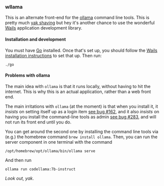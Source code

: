 ### wllama

This is an alternate front-end for the [ollama](https://ollama.ai) command line tools.
This is pretty much [yak shaving](https://en.wiktionary.org/wiki/yak_shaving)
but hey it's another chance to use the wonderful [Wails](https://wails.io)
application development library.

#### Installation and development

You must have [Go](https://go.dev) installed. Once that's set up, you should follow
the [Wails installation instructions](https://wails.io/docs/gettingstarted/installation)
to set that up. Then run:

    ./go

#### Problems with ollama

The main idea with `ollama` is that it runs locally, without having to hit the
internet. This is why this is an actual application, rather than a web front end.

The main irritations with `ollama` (at the moment) is that when you install it,
it *insists* on setting itself up as a login item
[see bug #162](https://github.com/jmorganca/ollama/issues/162),
and it also *insists* on having you install the command-line tools as admin
[see bug #283](https://github.com/jmorganca/ollama/issues/283), and will not run
its front end until you do.

You can get around the second one by installing the command line tools via (e.g.)
the homebrew command `brew install ollama`. Then, you can run the server component
in one terminal with the command

    /opt/homebrew/opt/ollama/bin/ollama serve

And then run

    ollama run codellama:7b-instruct

*Look out, yak*.
